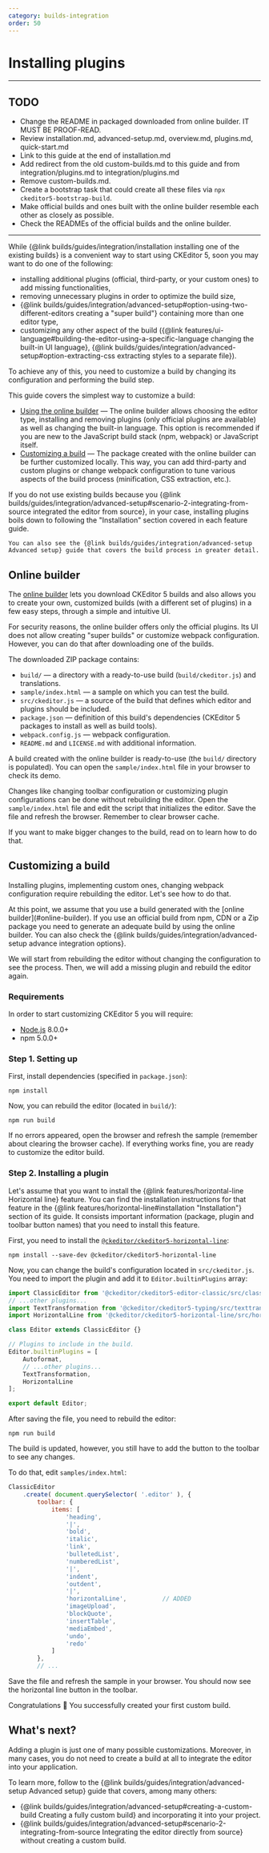 ```yaml
---
category: builds-integration
order: 50
---
```


# Installing plugins

---

## TODO

* Change the README in packaged downloaded from online builder. IT MUST BE PROOF-READ.
* Review installation.md, advanced-setup.md, overview.md, plugins.md, quick-start.md
* Link to this guide at the end of installation.md
* Add redirect from the old custom-builds.md to this guide and from integration/plugins.md to integration/plugins.md
* Remove custom-builds.md.
* Create a bootstrap task that could create all these files via `npx ckeditor5-bootstrap-build`.
* Make official builds and ones built with the online builder resemble each other as closely as possible.
* Check the READMEs of the official builds and the online builder.

---

While {@link builds/guides/integration/installation installing one of the existing builds} is a convenient way to start using CKEditor 5, soon you may want to do one of the following:

* installing additional plugins (official, third-party, or your custom ones) to add missing functionalities,
* removing unnecessary plugins in order to optimize the build size,
* {@link builds/guides/integration/advanced-setup#option-using-two-different-editors creating a "super build"} containing more than one editor type,
* customizing any other aspect of the build ({@link features/ui-language#building-the-editor-using-a-specific-language changing the built-in UI language}, {@link builds/guides/integration/advanced-setup#option-extracting-css extracting styles to a separate file}).

To achieve any of this, you need to customize a build by changing its configuration and performing the build step.

This guide covers the simplest way to customize a build:

* [Using the online builder](#online-builder) &mdash; The online builder allows choosing the editor type, installing and removing plugins (only official plugins are available) as well as changing the built-in language. This option is recommended if you are new to the JavaScript build stack (npm, webpack) or JavaScript itself.
* [Customizing a build](#customizing-a-build) &mdash; The package created with the online builder can be further customized locally. This way, you can add third-party and custom plugins or change webpack configuration to tune various aspects of the build process (minification, CSS extraction, etc.).

<info-box>
	If you do not use existing builds because you {@link builds/guides/integration/advanced-setup#scenario-2-integrating-from-source integrated the editor from source}, in your case, installing plugins boils down to following the "Installation" section covered in each feature guide.

	You can also see the {@link builds/guides/integration/advanced-setup Advanced setup} guide that covers the build process in greater detail.
</info-box>

## Online builder

The [online builder](https://ckeditor.com/ckeditor-5/online-builder/) lets you download CKEditor 5 builds and also allows you to create your own, customized builds (with a different set of plugins) in a few easy steps, through a simple and intuitive UI.

For security reasons, the online builder offers only the official plugins. Its UI does not allow creating "super builds" or customize webpack configuration. However, you can do that after downloading one of the builds.

The downloaded ZIP package contains:

* `build/` &mdash; a directory with a ready-to-use build (`build/ckeditor.js`) and translations.
* `sample/index.html` &mdash; a sample on which you can test the build.
* `src/ckeditor.js` &mdash; a source of the build that defines which editor and plugins should be included.
* `package.json` &mdash; definition of this build's dependencies (CKEditor 5 packages to install as well as build tools).
* `webpack.config.js` &mdash; webpack configuration.
* `README.md` and `LICENSE.md` with additional information.

A build created with the online builder is ready-to-use (the `build/` directory is populated). You can open the `sample/index.html` file in your browser to check its demo.

Changes like changing toolbar configuration or customizing plugin configurations can be done without rebuilding the editor. Open the `sample/index.html` file and edit the script that initializes the editor. Save the file and refresh the browser. Remember to clear browser cache.

If you want to make bigger changes to the build, read on to learn how to do that.

## Customizing a build

Installing plugins, implementing custom ones, changing webpack configuration require rebuilding the editor. Let's see how to do that.

<info-box>
	At this point, we assume that you use a build generated with the [online builder](#online-builder). If you use an official build from npm, CDN or a Zip package you need to generate an adequate build by using the online builder. You can also check the {@link builds/guides/integration/advanced-setup advance integration options}.
</info-box>

We will start from rebuilding the editor without changing the configuration to see the process. Then, we will add a missing plugin and rebuild the editor again.

### Requirements

In order to start customizing CKEditor 5 you will require:

* [Node.js](https://nodejs.org/en/) 8.0.0+
* npm 5.0.0+

### Step 1. Setting up

First, install dependencies (specified in `package.json`):

```
npm install
```

Now, you can rebuild the editor (located in `build/`):

```
npm run build
```

If no errors appeared, open the browser and refresh the sample (remember about clearing the browser cache). If everything works fine, you are ready to customize the editor build.

### Step 2. Installing a plugin

Let's assume that you want to install the {@link features/horizontal-line Horizontal line} feature. You can find the installation instructions for that feature in the {@link features/horizontal-line#installation "Installation"} section of its guide. It consists important information (package, plugin and toolbar button names) that you need to install this feature.

First, you need to install the [`@ckeditor/ckeditor5-horizontal-line`](https://www.npmjs.com/package/@ckeditor/ckeditor5-horizontal-line):

```
npm install --save-dev @ckeditor/ckeditor5-horizontal-line
```

Now, you can change the build's configuration located in `src/ckeditor.js`. You need to import the plugin and add it to `Editor.builtinPlugins` array:

```js
import ClassicEditor from '@ckeditor/ckeditor5-editor-classic/src/classiceditor.js';
// ...other plugins...
import TextTransformation from '@ckeditor/ckeditor5-typing/src/texttransformation.js';
import HorizontalLine from '@ckeditor/ckeditor5-horizontal-line/src/horizontalline';       // ADDED

class Editor extends ClassicEditor {}

// Plugins to include in the build.
Editor.builtinPlugins = [
	Autoformat,
	// ...other plugins...
	TextTransformation,
	HorizontalLine                                                                         // ADDED
];

export default Editor;
```

After saving the file, you need to rebuild the editor:

```
npm run build
```

The build is updated, however, you still have to add the button to the toolbar to see any changes.

To do that, edit `samples/index.html`:

```js
ClassicEditor
	.create( document.querySelector( '.editor' ), {
		toolbar: {
			items: [
				'heading',
				'|',
				'bold',
				'italic',
				'link',
				'bulletedList',
				'numberedList',
				'|',
				'indent',
				'outdent',
				'|',
				'horizontalLine',          // ADDED
				'imageUpload',
				'blockQuote',
				'insertTable',
				'mediaEmbed',
				'undo',
				'redo'
			]
		},
		// ...
```

Save the file and refresh the sample in your browser. You should now see the horizontal line button in the toolbar.

Congratulations 🎉 You successfully created your first custom build.

## What's next?

Adding a plugin is just one of many possible customizations. Moreover, in many cases, you do not need to create a build at all to integrate the editor into your application.

To learn more, follow to the {@link builds/guides/integration/advanced-setup Advanced setup} guide that covers, among many others:

* {@link builds/guides/integration/advanced-setup#creating-a-custom-build Creating a fully custom build} and incorporating it into your project.
* {@link builds/guides/integration/advanced-setup#scenario-2-integrating-from-source Integrating the editor directly from source} without creating a custom build.
